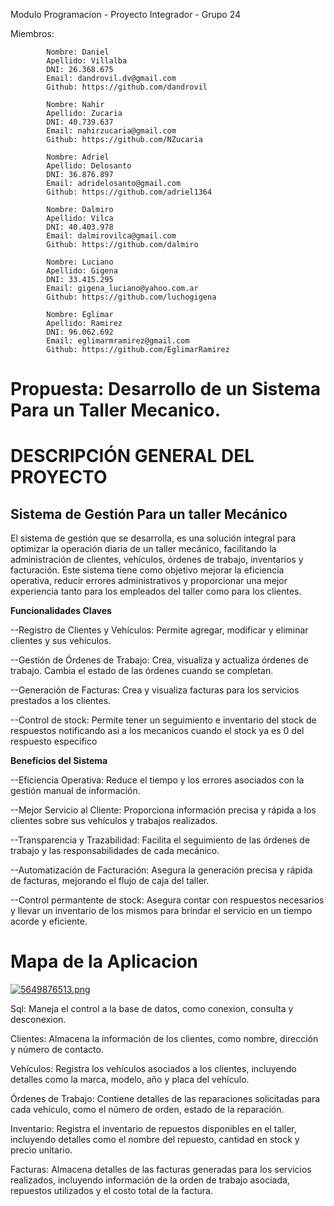 Modulo Programacion - Proyecto Integrador - Grupo 24

Miembros:

            Nombre: Daniel
            Apellido: Villalba
            DNI: 26.368.675
            Email: dandrovil.dv@gmail.com
            Github: https://github.com/dandrovil

            Nombre: Nahir
            Apellido: Zucaria
            DNI: 40.739.637
            Email: nahirzucaria@gmail.com
            Github: https://github.com/NZucaria

            Nombre: Adriel
            Apellido: Delosanto
            DNI: 36.876.897
            Email: adridelosanto@gmail.com
            Github: https://github.com/adriel1364

            Nombre: Dalmiro
            Apellido: Vilca
            DNI: 40.403.978
            Email: dalmirovilca@gmail.com
            Github: https://github.com/dalmiro

            Nombre: Luciano
            Apellido: Gigena
            DNI: 33.415.295
            Email: gigena_luciano@yahoo.com.ar
            Github: https://github.com/luchogigena

            Nombre: Eglimar
            Apellido: Ramirez
            DNI: 96.062.692
            Email: eglimarmramirez@gmail.com
            Github: https://github.com/EglimarRamirez


# **Propuesta: Desarrollo de un Sistema Para un Taller Mecanico.**



# **DESCRIPCIÓN GENERAL DEL PROYECTO**


## **Sistema de Gestión Para un taller Mecánico**


El sistema de gestión que se desarrolla, es una solución integral para optimizar la operación diaria de un taller mecánico, facilitando la administración de clientes, vehículos, órdenes de trabajo, inventarios y facturación. Este sistema tiene como objetivo mejorar la eficiencia operativa, reducir errores administrativos y proporcionar una mejor experiencia tanto para los empleados del taller como para los clientes.



**Funcionalidades Claves**


--Registro de Clientes y Vehículos: Permite agregar, modificar y eliminar clientes y sus vehículos.

--Gestión de Órdenes de Trabajo: Crea, visualiza y actualiza órdenes de trabajo. Cambia el estado de las órdenes cuando se completan.

--Generación de Facturas: Crea y visualiza facturas para los servicios prestados a los clientes.

--Control de stock: Permite tener un seguimiento e inventario del stock de respuestos notificando asi a los mecanicos cuando el stock ya es 0 del respuesto especifico 




**Beneficios del Sistema**


--Eficiencia Operativa: Reduce el tiempo y los errores asociados con la gestión manual de información.

--Mejor Servicio al Cliente: Proporciona información precisa y rápida a los clientes sobre sus vehículos y trabajos realizados.

--Transparencia y Trazabilidad: Facilita el seguimiento de las órdenes de trabajo y las responsabilidades de cada mecánico.  

--Automatización de Facturación: Asegura la generación precisa y rápida de facturas, mejorando el flujo de caja del taller.

--Control permantente de stock: Asegura contar con respuestos necesarios y llevar un inventario de los mismos para brindar el servicio en un tiempo acorde y eficiente.
  

# Mapa de la Aplicacion


[![5649876513.png](https://i.postimg.cc/j2TYLyDJ/5649876513.png)](https://postimg.cc/47WS07bJ)




Sql: Maneja el control a la base de datos, como conexion, consulta y desconexion.

Clientes: Almacena la información de los clientes, como nombre, dirección y número de contacto.

Vehículos: Registra los vehículos asociados a los clientes, incluyendo detalles como la marca, modelo, año y placa del vehículo.

Órdenes de Trabajo: Contiene detalles de las reparaciones solicitadas para cada vehículo, como el número de orden, estado de la reparación.

Inventario: Registra el inventario de repuestos disponibles en el taller, incluyendo detalles como el nombre del repuesto, cantidad en stock y precio unitario.

Facturas: Almacena detalles de las facturas generadas para los servicios realizados, incluyendo información de la orden de trabajo asociada, repuestos utilizados y el costo total de la factura.